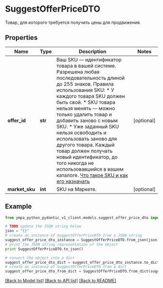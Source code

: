 # SuggestOfferPriceDTO

Товар, для которого требуется получить цены для продвижения.

## Properties
Name | Type | Description | Notes
------------ | ------------- | ------------- | -------------
**offer_id** | **str** | Ваш SKU — идентификатор товара в вашей системе.  Разрешена любая последовательность длиной до 255 знаков.  Правила использования SKU:  * У каждого товара SKU должен быть свой.  * SKU товара нельзя менять — можно только удалить товар и добавить заново с новым SKU.  * Уже заданный SKU нельзя освободить и использовать заново для другого товара. Каждый товар должен получать новый идентификатор, до того никогда не использовавшийся в вашем каталоге.  [Что такое SKU и как его назначать](https://yandex.ru/support/marketplace/assortment/add/index.html#fields)  | [optional] 
**market_sku** | **int** | SKU на Маркете. | [optional] 

## Example

```python
from ympa_python_pydantic_v1_client.models.suggest_offer_price_dto import SuggestOfferPriceDTO

# TODO update the JSON string below
json = "{}"
# create an instance of SuggestOfferPriceDTO from a JSON string
suggest_offer_price_dto_instance = SuggestOfferPriceDTO.from_json(json)
# print the JSON string representation of the object
print SuggestOfferPriceDTO.to_json()

# convert the object into a dict
suggest_offer_price_dto_dict = suggest_offer_price_dto_instance.to_dict()
# create an instance of SuggestOfferPriceDTO from a dict
suggest_offer_price_dto_from_dict = SuggestOfferPriceDTO.from_dict(suggest_offer_price_dto_dict)
```
[[Back to Model list]](../README.md#documentation-for-models) [[Back to API list]](../README.md#documentation-for-api-endpoints) [[Back to README]](../README.md)


